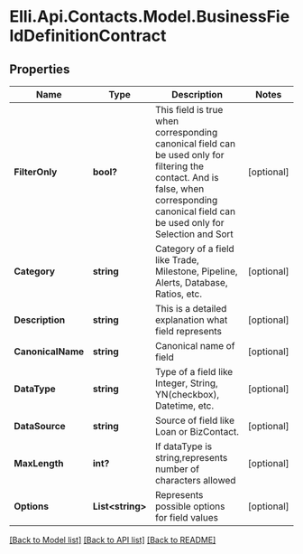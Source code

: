 # Elli.Api.Contacts.Model.BusinessFieldDefinitionContract
## Properties

Name | Type | Description | Notes
------------ | ------------- | ------------- | -------------
**FilterOnly** | **bool?** | This field is true when corresponding canonical field can be used only for filtering the contact. And is false, when corresponding canonical field can be used only for Selection and Sort | [optional] 
**Category** | **string** | Category of a field like Trade, Milestone, Pipeline, Alerts, Database, Ratios, etc. | [optional] 
**Description** | **string** | This is a detailed explanation what field represents | [optional] 
**CanonicalName** | **string** | Canonical name of field | [optional] 
**DataType** | **string** | Type of a field like Integer, String, YN(checkbox), Datetime, etc. | [optional] 
**DataSource** | **string** | Source of field like Loan or BizContact. | [optional] 
**MaxLength** | **int?** | If dataType is string,represents number of characters allowed | [optional] 
**Options** | **List&lt;string&gt;** | Represents possible options for field values | [optional] 

[[Back to Model list]](../README.md#documentation-for-models) [[Back to API list]](../README.md#documentation-for-api-endpoints) [[Back to README]](../README.md)

